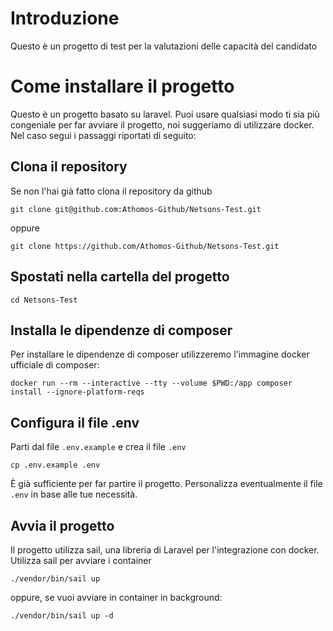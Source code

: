 # Introduzione

Questo è un progetto di test per la valutazioni delle capacità del candidato

# Come installare il progetto

Questo è un progetto basato su laravel. Puoi usare qualsiasi modo ti sia più congeniale per far avviare il progetto,
noi suggeriamo di utilizzare docker. Nel caso segui i passaggi riportati di seguito:

## Clona il repository

Se non l'hai già fatto clona il repository da github

```shell
git clone git@github.com:Athomos-Github/Netsons-Test.git
```

oppure 

```
git clone https://github.com/Athomos-Github/Netsons-Test.git
```

## Spostati nella cartella del progetto

```shell
cd Netsons-Test
```

## Installa le dipendenze di composer

Per installare le dipendenze di composer utilizzeremo l'immagine docker ufficiale di composer:

```shell
docker run --rm --interactive --tty --volume $PWD:/app composer install --ignore-platform-reqs
```

## Configura il file .env

Parti dal file `.env.example` e crea il file `.env`

```shell
cp .env.example .env
```

È già sufficiente per far partire il progetto. Personalizza eventualmente il file `.env` in base alle tue necessità.

## Avvia il progetto 

Il progetto utilizza sail, una libreria di Laravel per l'integrazione con docker.
Utilizza sail per avviare i container

``` shell
./vendor/bin/sail up
```

oppure, se vuoi avviare in container in background:

```shell
./vendor/bin/sail up -d
```
